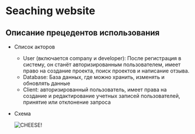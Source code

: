 # Seaching website

## Описание прецедентов использования

* Список акторов

    * User (включается company и developer): После регистрация в систему, он станёт авторизированным пользователем, имеет право на создание проекта, поиск проектов и написание отзыва.
    * Database: База данных, где можно хранить, изменять и обновлять данные
    * Client: авторизированный пользователь, имеет права на создание и редактирование учетных записей пользователей, принятие или отклонение запроса

* Схема

    ![CHEESE!](file:///Users/vuminhhieu/Desktop/Screenshot%202021-11-04%20at%2021.31.54.jpg)


